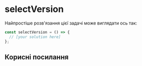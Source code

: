 # selectVersion

Найпростіше розв'язання цієї задачі може виглядати ось так:

```js
const selectVersion = () => {
  // [your solution here]
};
```

## Корисні посилання